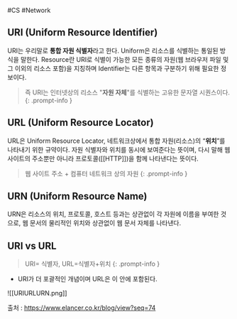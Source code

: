 #CS #Network 

## URI (Uniform Resource Identifier)
URI는 우리말로 **통합 자원 식별자**라고 한다. Uniform은 리소스를 식별하는 통일된 방식을 말한다. Resource란
URI로 식별이 가능한 모든 종류의 자원(웹 브라우저 파일 및 그 이외의 리소스 포함)을 지칭하며 Identifier는 다른 항목과 구분하기 위해 필요한 정보이다.

> 즉 URI는 인터넷상의 리소스 "**자원 자체**"를 식별하는 고유한 문자열 시퀀스이다.
{: .prompt-info }


## URL (Uniform Resource Locator)
URL은 Uniform Resource Locator, 네트워크상에서 통합 자원(리소스)의 “**위치**”를 나타내기 위한 규약이다. 자원 식별자와 위치를 동시에 보여준다는 뜻이며, 다시 말해 웹 사이트의 주소뿐만 아니라 프로토콜([[HTTP]])을 함께 나타낸다는 뜻이다.

> 웹 사이트 주소 + 컴퓨터 네트워크 상의 자원
{: .prompt-info }

## URN (Uniform Resource Name)
URN은 리소스의 위치, 프로토콜, 호스트 등과는 상관없이 각 자원에 이름을 부여한 것으로, 웹 문서의 물리적인 위치와 상관없이 웹 문서 자체를 나타낸다.

## URI vs URL
> URI= 식별자, URL=식별자+위치
{: .prompt-info }

+ URI가 더 포괄적인 개념이며 URL은 이 안에 포함된다.

![[URIURLURN.png]]

출처 : https://www.elancer.co.kr/blog/view?seq=74